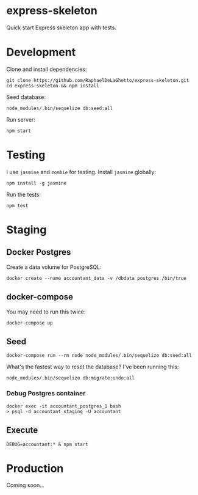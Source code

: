 express-skeleton
================

Quick start Express skeleton app with tests.

# Development

Clone and install dependencies:

```
git clone https://github.com/RaphaelDeLaGhetto/express-skeleton.git
cd express-skeleton && npm install
```

Seed database:

```
node_modules/.bin/sequelize db:seed:all
```

Run server:

```
npm start
```

# Testing

I use `jasmine` and `zombie` for testing. Install `jasmine` globally:

```
npm install -g jasmine
```

Run the tests:

```
npm test
```

# Staging

## Docker Postgres

Create a data volume for PostgreSQL:                                                                                                                                                                         
```
docker create --name accountant_data -v /dbdata postgres /bin/true
``` 

## docker-compose

You may need to run this twice:

```
docker-compose up
```

## Seed

```
docker-compose run --rm node node_modules/.bin/sequelize db:seed:all
```

What's the fastest way to reset the database? I've been running this:

```
node_modules/.bin/sequelize db:migrate:undo:all
```

### Debug Postgres container

```
docker exec -it accountant_postgres_1 bash
> psql -d accountant_staging -U accountant
```

## Execute

```
DEBUG=accountant:* & npm start
```

# Production

Coming soon...


